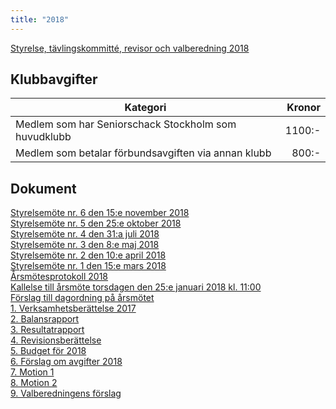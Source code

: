 ```yaml
---
title: "2018"
---
```

[Styrelse, tävlingskommitté, revisor och valberedning 2018](HTM/seniorstyrelse_2018.pdf)

## Klubbavgifter

|Kategori|Kronor|
|-|-:|
Medlem som har Seniorschack Stockholm som huvudklubb|1100:-|
Medlem som betalar förbundsavgiften via annan klubb|800:-|

## Dokument

[Styrelsemöte nr. 6 den 15:e november 2018](Protokoll_SrS_nr6_2018.pdf)  
[Styrelsemöte nr. 5 den 25:e oktober 2018](Protokoll_SrS_nr5_2018.pdf)  
[Styrelsemöte nr. 4 den 31:a juli 2018](Protokoll_SrS_nr4_2018.pdf)  
[Styrelsemöte nr. 3 den 8:e maj 2018](Protokoll_SrS_nr3_2018.pdf)  
[Styrelsemöte nr. 2 den 10:e april 2018](Protokoll_SrS_nr2_2018.pdf)  
[Styrelsemöte nr. 1 den 15:e mars 2018](Protokoll_SrS_nr1_2018.pdf)  
[Årsmötesprotokoll 2018](arsmote_protokoll_2018.pdf)  
[Kallelse till årsmöte torsdagen den 25:e januari 2018 kl. 11:00](kallelse_arsmote_2018.pdf)  
[Förslag till dagordning på årsmötet](dagordning_arsmote_2018.pdf)  
[1. Verksamhetsberättelse 2017](verksamhet_2017.pdf)  
[2. Balansrapport](171231_Balansrapport.pdf)  
[3. Resultatrapport](171231_Resultatrapport.pdf)  
[4. Revisionsberättelse](Revisionsberattelse.pdf)  
[5. Budget för 2018](budget_2018.pdf)  
[6. Förslag om avgifter 2018](avgiftsforslag_2018.pdf)  
[7. Motion 1](Motion2018.pdf)  
[8. Motion 2](Motion_arsmote_2018.pdf)  
[9. Valberedningens förslag](Valberedningens_forslag_2018.pdf)  
